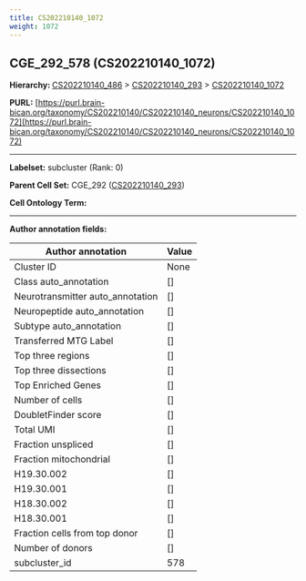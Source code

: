 ```yaml
---
title: CS202210140_1072
weight: 1072
---
```

## CGE_292_578 (CS202210140_1072)
<b>Hierarchy: </b>
[CS202210140_486](../CS202210140_486) >
[CS202210140_293](../CS202210140_293) >
[CS202210140_1072](../CS202210140_1072)

**PURL:** [https://purl.brain-bican.org/taxonomy/CS202210140/CS202210140_neurons/CS202210140_1072](https://purl.brain-bican.org/taxonomy/CS202210140/CS202210140_neurons/CS202210140_1072)

---


**Labelset:** subcluster (Rank: 0)

**Parent Cell Set:** CGE_292 ([CS202210140_293](../CS202210140_293))



**Cell Ontology Term:** 

[MARKER GENES.]: #


---

[TRANSFERRED ANNOTATIONS.]: #


[AUTHOR ANNOTATION FIELDS.]: #


**Author annotation fields:**

| Author annotation | Value |
|-------------------|-------|
|Cluster ID|None|
|Class auto_annotation|[]|
|Neurotransmitter auto_annotation|[]|
|Neuropeptide auto_annotation|[]|
|Subtype auto_annotation|[]|
|Transferred MTG Label|[]|
|Top three regions|[]|
|Top three dissections|[]|
|Top Enriched Genes|[]|
|Number of cells|[]|
|DoubletFinder score|[]|
|Total UMI|[]|
|Fraction unspliced|[]|
|Fraction mitochondrial|[]|
|H19.30.002|[]|
|H19.30.001|[]|
|H18.30.002|[]|
|H18.30.001|[]|
|Fraction cells from top donor|[]|
|Number of donors|[]|
|subcluster_id|578|
